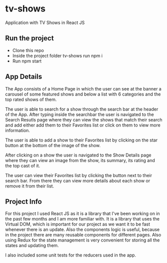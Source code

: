 # tv-shows

Application with TV Shows in React JS


## Run the project
* Clone this repo
* Inside the project folder tv-shows run npm i
* Run npm start 

## App Details
The App consists of a Home Page in which the user can see at the banner a carousel of some featured shows and below a list with 6 categories and the top rated shows of them.

The user is able to search for a show through the search bar at the header of the App. After typing inside the searchbar the user is navigated to the Search Resutls page where they can view the shows that match their search and add either add them to their Favorites list or click on them to view more information.

The user is able to add a show to their Favorites list by clicking on the star button at the bottom of the image of the show.

After clicking on a show the user is navigated to the Show Details page where they can view an image from the show, its summary, its rating and the top cast of it.

The user can view their Favorites list by clicking the button next to their search bar. From there they can view more details about each show or remove it from their list.

## Project Info
For this project I used React JS as it is a library that I've been working on in the past few months and I am more familiar with. 
It is a library that uses the Virtual DOM, which is important for our project as we want it to be fast whenever there is an update. 
Also the components logic is useful, because in the project there are many reusable components for different pages. 
Also using Redux for the state management is very convenient for storing all the states and updating them.

I also included some unit tests for the reducers used in the app.
